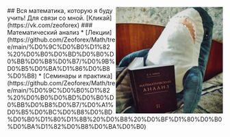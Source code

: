 
<img src="https://github.com/Zeoforex/Math/blob/jpg/jpg/6mNq4o4egSE.jpg" align="right" width="250" height="250"/>
## Вся математика, которую я буду учить!
Для связи со мной. [Кликай](https://vk.com/zeoforex)
### Математический анализ
* [Лекции](https://github.com/Zeoforex/Math/tree/main/%D0%9C%D0%B0%D1%82%20%D0%B0%D0%BD%D0%B0%D0%BB%D0%B8%D0%B7/%D0%9B%D0%B5%D0%BA%D1%86%D0%B8%D0%B8)
* [Семинары и практика](https://github.com/Zeoforex/Math/tree/main/%D0%9C%D0%B0%D1%82%20%D0%B0%D0%BD%D0%B0%D0%BB%D0%B8%D0%B7/%D0%A1%D0%B5%D0%BC%D0%B8%D0%BD%D0%B0%D1%80%D1%8B%20%D0%B8%20%D0%BF%D1%80%D0%B0%D0%BA%D1%82%D0%B8%D0%BA%D0%B0)
